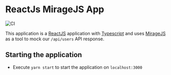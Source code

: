 # ReactJs MirageJS App

![CI](https://github.com/Artemas-Muzanenhamo/reactjs-miragejs/workflows/CI/badge.svg?branch=develop)

This application is a [ReactJS](https://reactjs.org/) application with [Typescript](https://www.typescriptlang.org/) and uses 
[MirageJS](https://miragejs.com/docs/getting-started/introduction/) as a tool to mock our `/api/users` API response. 

## Starting the application

* Execute `yarn start` to start the application on `localhost:3000`
